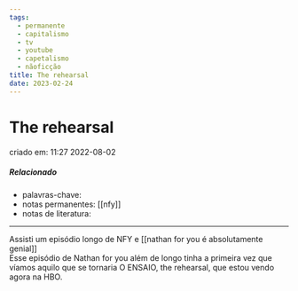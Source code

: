 ```yaml
---
tags:
  - permanente
  - capitalismo
  - tv
  - youtube
  - capetalismo
  - nãoficção
title: The rehearsal
date: 2023-02-24
---
```


# The rehearsal

criado em: 11:27 2022-08-02

##### Relacionado

- palavras-chave:  
- notas permanentes: [[nfy]]
- notas de literatura: 

---

Assisti um episódio longo de NFY e [[nathan for you é absolutamente genial]]  
Esse episódio de Nathan for you além de longo tinha a primeira vez que víamos aquilo que se tornaria O ENSAIO, the rehearsal, que estou vendo agora na HBO.
